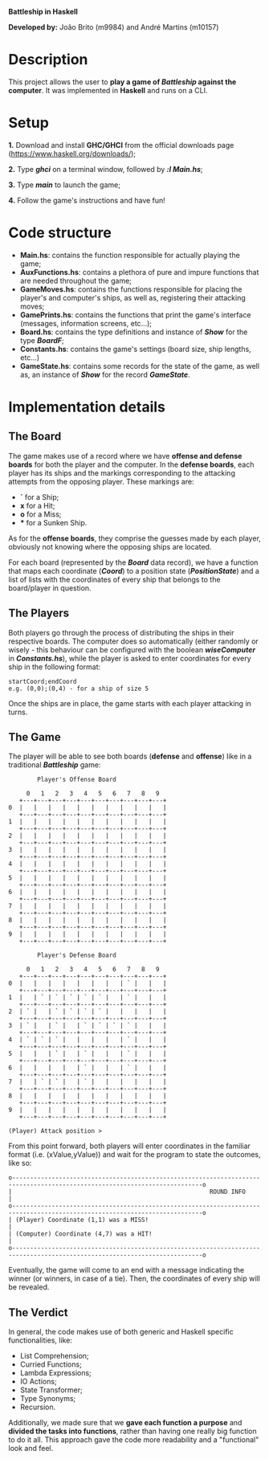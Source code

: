 **Battleship in Haskell**

**Developed by:** João Brito (m9984) and André Martins (m10157)

# Description
This project allows the user to **play a game of *Battleship* against the computer**. It was implemented in **Haskell** and runs on a CLI.

# Setup
**1.** Download and install **GHC/GHCI** from the official downloads page (https://www.haskell.org/downloads/);

**2.** Type ***ghci*** on a terminal window, followed by ***:l Main.hs***;

**3.** Type ***main*** to launch the game;

**4.** Follow the game's instructions and have fun!

# Code structure
* **Main.hs**: contains the function responsible for actually playing the game;
* **AuxFunctions.hs**: contains a plethora of pure and impure functions that are needed throughout the game;
* **GameMoves.hs**: contains the functions responsible for placing the player's and computer's ships, as well as, registering their attacking moves;
* **GamePrints.hs**: contains the functions that print the game's interface (messages, information screens, etc...);
* **Board.hs**: contains the type definitions and instance of ***Show*** for the type ***BoardF***;
* **Constants.hs**: contains the game's settings (board size, ship lengths, etc...)
* **GameState.hs**: contains some records for the state of the game, as well as, an instance of ***Show*** for the record ***GameState***.

# Implementation details
## The Board
The game makes use of a record where we have **offense and defense boards** for both the player and the computer. In the **defense boards**, each player has its ships and the markings corresponding to the attacking attempts from the opposing player. These markings are:

* **`** for a Ship;
* **x** for a Hit;
* **o** for a Miss; 
* **\*** for a Sunken Ship.

As for the **offense boards**, they comprise the guesses made by each player, obviously not knowing where the opposing ships are located.

For each board (represented by the ***Board*** data record), we have a function that maps each coordinate (***Coord***) to a position state (***PositionState***) and a list of lists with the coordinates of every ship that belongs to the board/player in question.

## The Players
Both players go through the process of distributing the ships in their respective boards. The computer does so automatically (either randomly or wisely - this behaviour can be configured with the boolean ***wiseComputer*** in ***Constants.hs***), while the player is asked to enter coordinates for every ship in the following format:

    startCoord;endCoord
    e.g. (0,0);(0,4) - for a ship of size 5

Once the ships are in place, the game starts with each player attacking in turns.

## The Game
The player will be able to see both boards (**defense** and **offense**) like in a traditional ***Battleship*** game:

		    Player's Offense Board

         0   1   2   3   4   5   6   7   8   9
	   +---+---+---+---+---+---+---+---+---+---+
	0  |   |   |   |   |   |   |   |   |   |   |
	   +---+---+---+---+---+---+---+---+---+---+
	1  |   |   |   |   |   |   |   |   |   |   |
	   +---+---+---+---+---+---+---+---+---+---+
	2  |   |   |   |   |   |   |   |   |   |   |
	   +---+---+---+---+---+---+---+---+---+---+
	3  |   |   |   |   |   |   |   |   |   |   |
	   +---+---+---+---+---+---+---+---+---+---+
	4  |   |   |   |   |   |   |   |   |   |   |
	   +---+---+---+---+---+---+---+---+---+---+
	5  |   |   |   |   |   |   |   |   |   |   |
	   +---+---+---+---+---+---+---+---+---+---+
	6  |   |   |   |   |   |   |   |   |   |   |
	   +---+---+---+---+---+---+---+---+---+---+
	7  |   |   |   |   |   |   |   |   |   |   |
	   +---+---+---+---+---+---+---+---+---+---+
	8  |   |   |   |   |   |   |   |   |   |   |
	   +---+---+---+---+---+---+---+---+---+---+
	9  |   |   |   |   |   |   |   |   |   |   |
	   +---+---+---+---+---+---+---+---+---+---+

		    Player's Defense Board

	     0   1   2   3   4   5   6   7   8   9
	   +---+---+---+---+---+---+---+---+---+---+
	0  |   |   |   |   |   |   |   | ` |   |   |
	   +---+---+---+---+---+---+---+---+---+---+
	1  |   | ` | ` | ` | ` | ` |   | ` |   |   |
	   +---+---+---+---+---+---+---+---+---+---+
	2  | ` |   | ` | ` | ` | ` |   |   |   |   |
	   +---+---+---+---+---+---+---+---+---+---+
	3  | ` |   | ` |   | ` | ` | ` | ` |   |   |
	   +---+---+---+---+---+---+---+---+---+---+
	4  | ` | ` | ` |   |   |   |   | ` |   |   |
	   +---+---+---+---+---+---+---+---+---+---+
	5  |   |   | ` |   | ` |   |   | ` |   |   |
	   +---+---+---+---+---+---+---+---+---+---+
	6  |   |   |   |   | ` |   |   | ` |   |   |
	   +---+---+---+---+---+---+---+---+---+---+
	7  |   | ` | ` |   | ` |   |   |   |   |   |
	   +---+---+---+---+---+---+---+---+---+---+
	8  |   |   |   |   |   |   |   |   |   |   |
	   +---+---+---+---+---+---+---+---+---+---+
	9  |   |   |   |   |   |   |   |   |   |   |
	   +---+---+---+---+---+---+---+---+---+---+

	(Player) Attack position >

From this point forward, both players will enter coordinates in the familiar format (i.e. (xValue,yValue)) and wait for the program to state the outcomes, like so:

    o---------------------------------------------------------------------------------------------------------------------------o
    |                                                       ROUND INFO                                                          |
    o---------------------------------------------------------------------------------------------------------------------------o
    | (Player) Coordinate (1,1) was a MISS!                                                                                     |
    | (Computer) Coordinate (4,7) was a HIT!                                                                                    |
    o---------------------------------------------------------------------------------------------------------------------------o

Eventually, the game will come to an end with a message indicating the winner (or winners, in case of a tie). Then, the coordinates of every ship will be revealed.

## The Verdict
In general, the code makes use of both generic and Haskell specific functionalities, like:

* List Comprehension;
* Curried Functions;
* Lambda Expressions;
* IO Actions;
* State Transformer;
* Type Synonyms;
* Recursion.

Additionally, we made sure that we **gave each function a purpose** and **divided the tasks into functions**, rather than having one really big function to do it all. This approach gave the code more readability and a "functional" look and feel.

